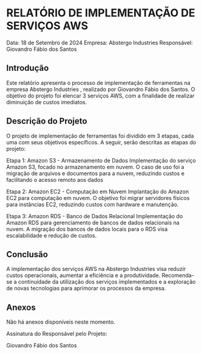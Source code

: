 # RELATÓRIO DE IMPLEMENTAÇÃO DE SERVIÇOS AWS

Data: 18 de Setembro de 2024
Empresa: Abstergo Industries 
Responsável: Giovandro Fábio dos Santos

## Introdução
Este relatório apresenta o processo de implementação de ferramentas na empresa Abstergo Industries , realizado por Giovandro Fábio dos Santos. O objetivo do projeto foi elencar 3 serviços AWS, com a finalidade de realizar diminuição de custos imediatos.

## Descrição do Projeto
O projeto de implementação de ferramentas foi dividido em 3 etapas, cada uma com seus objetivos específicos. A seguir, serão descritas as etapas do projeto:

Etapa 1: Amazon S3 - Armazenamento de Dados
Implementação do serviço Amazon S3, focado no armazenamento em nuvem. O caso de uso foi a migração de arquivos e documentos para a nuvem, reduzindo custos e facilitando o acesso remoto aos dados

Etapa 2: Amazon EC2 - Computação em Nuvem
Implantação do Amazon EC2 para computação em nuvem. O objetivo foi migrar servidores físicos para instâncias EC2, reduzindo custos com hardware e manutenção.

Etapa 3: Amazon RDS - Banco de Dados Relacional
Implementação do Amazon RDS para gerenciamento de bancos de dados relacionais na nuvem. A migração dos bancos de dados locais para o RDS visa escalabilidade e redução de custos.



## Conclusão
A implementação dos serviços AWS na Abstergo Industries visa reduzir custos operacionais, aumentar a eficiência e a produtividade. Recomenda-se a continuidade da utilização dos serviços implementados e a exploração de novas tecnologias para aprimorar os processos da empresa.

## Anexos

Não há anexos disponíveis neste momento.

Assinatura do Responsável pelo Projeto:

Giovandro Fábio dos Santos

